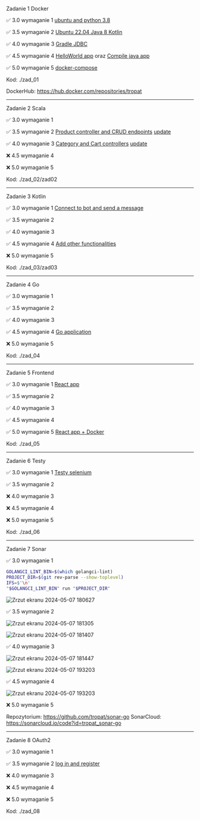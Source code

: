 Zadanie 1 Docker

✅ 3.0 wymaganie 1 [ubuntu and python 3.8](https://github.com/tropat/ebiznes/commit/c0780d384166e84f73d62b70ee323a709a3b125b)

✅ 3.5 wymaganie 2 [Ubuntu 22.04 Java 8 Kotlin](https://github.com/tropat/ebiznes/commit/a04517af70397b2874f142bb2c3e8783269d29bf)

✅ 4.0 wymaganie 3 [Gradle JDBC](https://github.com/tropat/ebiznes/commit/399a70fe45468f0432de620d1ed1f99f9326ee22)

✅ 4.5 wymaganie 4 [HelloWorld app](https://github.com/tropat/ebiznes/commit/25e87ea5ac803cadf2833dfcc36e5ab742d51e29) oraz [Compile java app ](https://github.com/tropat/ebiznes/commit/36159123df4e02c9229aa8ac4d4e9f9be45bea1c)

✅ 5.0 wymaganie 5 [docker-compose](https://github.com/tropat/ebiznes/commit/4c000ee966b450528d6e3b07571b8dde0dd45054)

Kod: ./zad_01

DockerHub: https://hub.docker.com/repositories/tropat

-----------------------------------------------------------------------------------------------------------------------

Zadanie 2 Scala

✅ 3.0 wymaganie 1

✅ 3.5 wymaganie 2 [Product controller and CRUD endpoints](https://github.com/tropat/ebiznes/commit/3378011a6ada33551c158be7648188ddbc1e2cbf) [update](https://github.com/tropat/ebiznes/commit/0106b88a601dc5050ac3601399ed8cf09d6d543d)

✅ 4.0 wymaganie 3 [Category and Cart controllers](https://github.com/tropat/ebiznes/commit/771b225cbc2d3c142f21c60cb9de47826e10dca0) [update](https://github.com/tropat/ebiznes/commit/0106b88a601dc5050ac3601399ed8cf09d6d543d)

❌ 4.5 wymaganie 4

❌ 5.0 wymaganie 5

Kod: ./zad_02/zad02

-------------------------------

Zadanie 3 Kotlin

✅ 3.0 wymaganie 1 [Connect to bot and send a message](https://github.com/tropat/ebiznes/commit/7acc93ab02d03de18ea3de6d66dd638ed81f0c88#diff-5c78a5687d547d9913a4b8c75a0ca2672caad629532e38c1f47decde9ee3fb19R1)

✅ 3.5 wymaganie 2

✅ 4.0 wymaganie 3

✅ 4.5 wymaganie 4 [Add other functionalities](https://github.com/tropat/ebiznes/commit/b9c0a5f3f0be1358d62fce140a104fd77df1b83b)

❌ 5.0 wymaganie 5

Kod: ./zad_03/zad03

-------------------------------

Zadanie 4 Go

✅ 3.0 wymaganie 1 

✅ 3.5 wymaganie 2

✅ 4.0 wymaganie 3

✅ 4.5 wymaganie 4 [Go application](https://github.com/tropat/ebiznes/commit/e0e93511fe09353b8c9cb398acbddb0a7c61d90a)

❌ 5.0 wymaganie 5

Kod: ./zad_04

-------------------------------

Zadanie 5 Frontend

✅ 3.0 wymaganie 1 [React app](https://github.com/tropat/ebiznes/commit/51125100b57a41e7dd0321650889024c65f91cbd#diff-687bf35b0efb53f64cfa4b2061ff49b1c2a79d1b43036d918f46027a42ca3276R1)

✅ 3.5 wymaganie 2

✅ 4.0 wymaganie 3

✅ 4.5 wymaganie 4 

✅ 5.0 wymaganie 5 [React app + Docker](https://github.com/tropat/ebiznes/commit/7934a53bcdeb595be3ef11ed0debbcd1651485f8)

Kod: ./zad_05

-------------------------------

Zadanie 6 Testy

✅ 3.0 wymaganie 1 [Testy selenium](https://github.com/tropat/ebiznes/commit/46a1d9840f6fe69507158dce18e1604ec65ef282)

✅ 3.5 wymaganie 2

❌ 4.0 wymaganie 3

❌ 4.5 wymaganie 4 

❌ 5.0 wymaganie 5 

Kod: ./zad_06

-------------------------------

Zadanie 7 Sonar

✅ 3.0 wymaganie 1

```sh
GOLANGCI_LINT_BIN=$(which golangci-lint)
PROJECT_DIR=$(git rev-parse --show-toplevel)
IFS=$'\n'
"$GOLANGCI_LINT_BIN" run "$PROJECT_DIR"
```

![Zrzut ekranu 2024-05-07 180627](https://github.com/tropat/ebiznes/assets/79634369/9d48fa0d-9329-4f5a-a15f-530731851d64)


✅ 3.5 wymaganie 2

![Zrzut ekranu 2024-05-07 181305](https://github.com/tropat/ebiznes/assets/79634369/00055825-1f2c-49bd-a9ad-87b25431f108)

![Zrzut ekranu 2024-05-07 181407](https://github.com/tropat/ebiznes/assets/79634369/3c041c56-c791-4c8c-8997-d44a8be41300)


✅ 4.0 wymaganie 3

![Zrzut ekranu 2024-05-07 181447](https://github.com/tropat/ebiznes/assets/79634369/3e56f9ad-09ae-416a-9829-7ae612f21e0c)

![Zrzut ekranu 2024-05-07 193203](https://github.com/tropat/ebiznes/assets/79634369/5a874280-a6d1-4d2f-bcfa-600e71b7fb6c)


✅ 4.5 wymaganie 4 

![Zrzut ekranu 2024-05-07 193203](https://github.com/tropat/ebiznes/assets/79634369/77bb4424-441a-4e3c-a097-88a819fd3cfe)


❌ 5.0 wymaganie 5 

Repozytorium: https://github.com/tropat/sonar-go
SonarCloud: https://sonarcloud.io/code?id=tropat_sonar-go

-------------------------------

Zadanie 8 OAuth2

✅ 3.0 wymaganie 1 

✅ 3.5 wymaganie 2 [log in and register](https://github.com/tropat/ebiznes/commit/a48412cd4453883df4fd3b56c464999debe40b63)

❌ 4.0 wymaganie 3

❌ 4.5 wymaganie 4 

❌ 5.0 wymaganie 5 

Kod: ./zad_08
